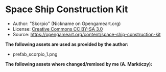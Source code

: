 # Space Ship Construction Kit

- Author: "Skorpio" (Nickname on Opengameart.org)
- License: [Creative Commons CC BY-SA 3.0](http://creativecommons.org/licenses/by-sa/3.0/)
- Source: https://opengameart.org/content/space-ship-construction-kit

**The following assets are used as provided by the author:**

- prefab_scorpio_1.png

**The following assets where changed/remixed by me (A. Markóczy):**
